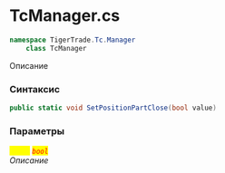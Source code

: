 
# TcManager.cs
```csharp
namespace TigerTrade.Tc.Manager  
    class TcManager
```

Описание

### Синтаксис
```csharp
public static void SetPositionPartClose(bool value)
```

### Параметры  
<mark style="color:yellow;">`value`</mark> <mark style="color:red;">*`bool`*</mark>  
 *Описание*  
  

                    
                    